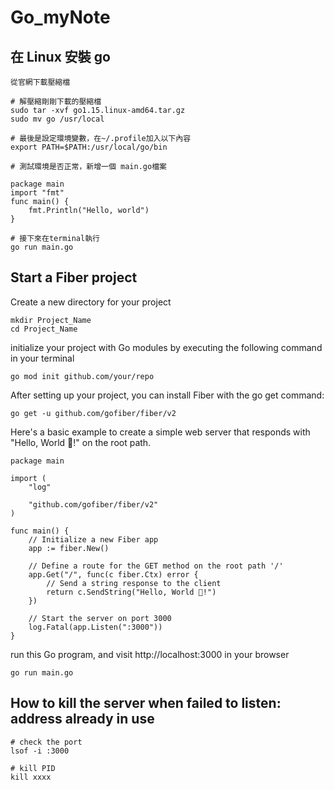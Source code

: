 # Go_myNote

## 在 Linux 安裝 go
```
從官網下載壓縮檔

# 解壓縮剛剛下載的壓縮檔
sudo tar -xvf go1.15.linux-amd64.tar.gz
sudo mv go /usr/local

# 最後是設定環境變數，在~/.profile加入以下內容
export PATH=$PATH:/usr/local/go/bin

# 測試環境是否正常，新增一個 main.go檔案 

package main
import "fmt"
func main() {
	fmt.Println("Hello, world")
}

# 接下來在terminal執行
go run main.go

```

## Start a Fiber project

Create a new directory for your project
```
mkdir Project_Name
cd Project_Name
```

initialize your project with Go modules by executing the following command in your terminal
```
go mod init github.com/your/repo
```

After setting up your project, you can install Fiber with the go get command:
```
go get -u github.com/gofiber/fiber/v2
```

Here's a basic example to create a simple web server that responds with "Hello, World 👋!" on the root path.
```
package main

import (
    "log"

    "github.com/gofiber/fiber/v2"
)

func main() {
    // Initialize a new Fiber app
    app := fiber.New()

    // Define a route for the GET method on the root path '/'
    app.Get("/", func(c fiber.Ctx) error {
        // Send a string response to the client
        return c.SendString("Hello, World 👋!")
    })

    // Start the server on port 3000
    log.Fatal(app.Listen(":3000"))
}
```
run this Go program, and visit http://localhost:3000 in your browser
```
go run main.go
```

## How to kill the server when failed to listen: address already in use
```
# check the port
lsof -i :3000

# kill PID
kill xxxx
```


